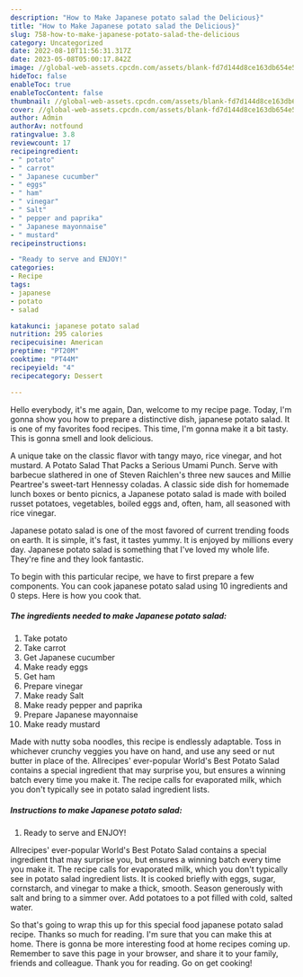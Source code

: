 ```yaml
---
description: "How to Make Japanese potato salad the Delicious}"
title: "How to Make Japanese potato salad the Delicious}"
slug: 758-how-to-make-japanese-potato-salad-the-delicious
category: Uncategorized
date: 2022-08-10T11:56:31.317Z
date: 2023-05-08T05:00:17.842Z
image: //global-web-assets.cpcdn.com/assets/blank-fd7d144d8ce163db654e5a02c40b08a2775adb7897d16e4062681dc7e1b2800f.png
hideToc: false
enableToc: true
enableTocContent: false
thumbnail: //global-web-assets.cpcdn.com/assets/blank-fd7d144d8ce163db654e5a02c40b08a2775adb7897d16e4062681dc7e1b2800f.png
cover: //global-web-assets.cpcdn.com/assets/blank-fd7d144d8ce163db654e5a02c40b08a2775adb7897d16e4062681dc7e1b2800f.png
author: Admin
authorAv: notfound
ratingvalue: 3.8
reviewcount: 17
recipeingredient:
- " potato"
- " carrot"
- " Japanese cucumber"
- " eggs"
- " ham"
- " vinegar"
- " Salt"
- " pepper and paprika"
- " Japanese mayonnaise"
- " mustard"
recipeinstructions:

- "Ready to serve and ENJOY!"
categories:
- Recipe
tags:
- japanese
- potato
- salad

katakunci: japanese potato salad 
nutrition: 295 calories
recipecuisine: American
preptime: "PT20M"
cooktime: "PT44M"
recipeyield: "4"
recipecategory: Dessert

---
```



Hello everybody, it's me again, Dan, welcome to my recipe page. Today, I'm gonna show you how to prepare a distinctive dish, japanese potato salad. It is one of my favorites food recipes. This time, I'm gonna make it a bit tasty. This is gonna smell and look delicious.

A unique take on the classic flavor with tangy mayo, rice vinegar, and hot mustard. A Potato Salad That Packs a Serious Umami Punch. Serve with barbecue slathered in one of Steven Raichlen&#39;s three new sauces and Millie Peartree&#39;s sweet-tart Hennessy coladas. A classic side dish for homemade lunch boxes or bento picnics, a Japanese potato salad is made with boiled russet potatoes, vegetables, boiled eggs and, often, ham, all seasoned with rice vinegar.

Japanese potato salad is one of the most favored of current trending foods on earth. It is simple, it's fast, it tastes yummy. It is enjoyed by millions every day. Japanese potato salad is something that I've loved my whole life. They're fine and they look fantastic.


To begin with this particular recipe, we have to first prepare a few components. You can cook japanese potato salad using 10 ingredients and 0 steps. Here is how you cook that.

<!--inarticleads1-->

##### The ingredients needed to make Japanese potato salad:

1. Take  potato
1. Take  carrot
1. Get  Japanese cucumber
1. Make ready  eggs
1. Get  ham
1. Prepare  vinegar
1. Make ready  Salt
1. Make ready  pepper and paprika
1. Prepare  Japanese mayonnaise
1. Make ready  mustard


Made with nutty soba noodles, this recipe is endlessly adaptable. Toss in whichever crunchy veggies you have on hand, and use any seed or nut butter in place of the. Allrecipes&#39; ever-popular World&#39;s Best Potato Salad contains a special ingredient that may surprise you, but ensures a winning batch every time you make it. The recipe calls for evaporated milk, which you don&#39;t typically see in potato salad ingredient lists. 

<!--inarticleads2-->

##### Instructions to make Japanese potato salad:


1. Ready to serve and ENJOY!

Allrecipes&#39; ever-popular World&#39;s Best Potato Salad contains a special ingredient that may surprise you, but ensures a winning batch every time you make it. The recipe calls for evaporated milk, which you don&#39;t typically see in potato salad ingredient lists. It is cooked briefly with eggs, sugar, cornstarch, and vinegar to make a thick, smooth. Season generously with salt and bring to a simmer over. Add potatoes to a pot filled with cold, salted water. 

So that's going to wrap this up for this special food japanese potato salad recipe. Thanks so much for reading. I'm sure that you can make this at home. There is gonna be more interesting food at home recipes coming up. Remember to save this page in your browser, and share it to your family, friends and colleague. Thank you for reading. Go on get cooking!
